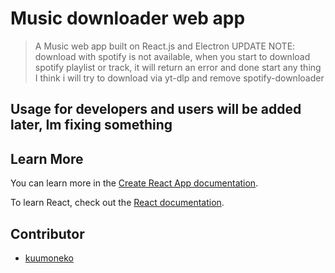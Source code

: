 # Music downloader web app

> A Music web app built on React.js and Electron
> UPDATE NOTE:
> download with spotify is not available, when you start to download spotify playlist or track, it will return an error and done start any thing
> I think i will try to download via yt-dlp and remove spotify-downloader

## Usage for developers and users will be added later, Im fixing something

## Learn More

You can learn more in the [Create React App documentation](https://facebook.github.io/create-react-app/docs/getting-started).

To learn React, check out the [React documentation](https://reactjs.org/).

## Contributor

- [kuumoneko](https://github.com/kuumoneko)
